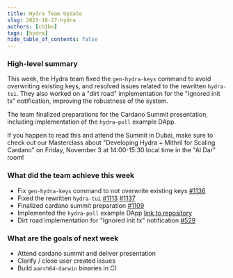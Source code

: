 ```yaml
---
title: Hydra Team Update
slug: 2023-10-27-hydra
authors: [ch1bo]
tags: [hydra]
hide_table_of_contents: false
---
```


### High-level summary

This week, the Hydra team fixed the `gen-hydra-keys` command to avoid
overwriting existing keys, and resolved issues related to the rewritten
`hydra-tui`. They also worked on a \"dirt road\" implementation for the
\"Ignored init tx\" notification, improving the robustness of the system.

The team finalized preparations for the Cardano Summit presentation, including
implementation of the `hydra-poll` example DApp.

If you happen to read this and attend the Summit in Dubai, make sure to check
out our Masterclass about \"Developing Hydra + Mithril for Scaling Cardano\" on
Friday, November 3 at 14:00-15:30 local time in the \"Al Dar\" room!

### What did the team achieve this week

-   Fix `gen-hydra-keys` command to not overwrite existing keys
    [#1136](https://github.com/input-output-hk/hydra/issues/1136)
-   Fixed the rewritten `hydra-tui`
    [#1113](https://github.com/input-output-hk/hydra/issues/1113)
    [#1137](https://github.com/input-output-hk/hydra/issues/1137)
-   Finalized cardano summit preparation
    [#1109](https://github.com/input-output-hk/hydra/issues/1109)
-   Implemented the `hydra-poll` example DApp [link to
    repository](https://github.com/cardano-scaling/hydra-poll)
-   Dirt road implementation for \"Ignored init tx\" notification
    [#529](https://github.com/input-output-hk/hydra/issues/529)

### What are the goals of next week

-   Attend cardano summit and deliver presentation
-   Clarify / close user created issues
-   Build `aarch64-darwin` binaries in CI
